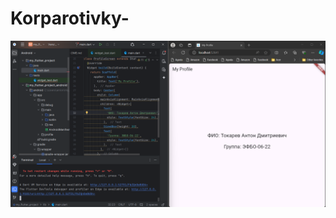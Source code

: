 # Korparotivky-
![Первая практика](http://github.com/AntonTokk/Korparotivky-/blob/main/Screenshot%202024-09-13%20180714.png)
